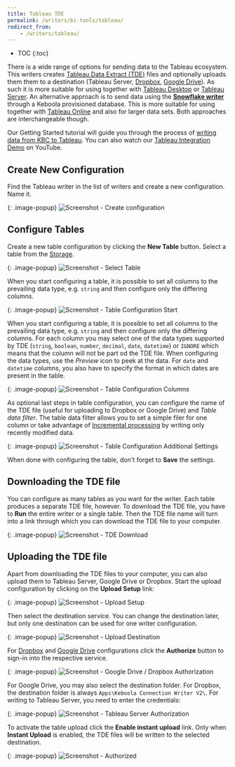 ```yaml
---
title: Tableau TDE
permalink: /writers/bi-tools/tableau/
redirect_from:
    - /writers/tableau/
---
```


* TOC
{:toc}

There is a wide range of options for sending data to the Tableau ecosystem. This writers creates
[Tableau Data Extract (TDE)](https://www.tableau.com/about/blog/2014/7/understanding-tableau-data-extracts-part1)
files and optionally uploads them them to a destination (Tableau Server,
[Dropbox](https://www.dropbox.com/), [Google Drive](https://www.google.com/drive/)). As such it is more suitable
for using together with [Tableau Desktop](https://www.tableau.com/products/desktop) or
[Tableau Server](https://www.tableau.com/products/server). An alternative approach is to send data using the
**[Snowflake writer](/writers/database/snowflake/)** through a Keboola provisioned database. This is more suitable for using
together with [Tableau Online](https://www.tableau.com/products/cloud-bi) and also for larger data sets.
Both approaches are interchangeable though.

Our Getting Started tutorial will guide you through the process of [writing data
from KBC to Tableau](/tutorial/write/). You can also watch our [Tableau Integration Demo](https://www.youtube.com/watch?v=FS1nndJ0vyQ) on YouTube.

## Create New Configuration
Find the Tableau writer in the list of writers and create a new configuration. Name it.

{: .image-popup}
![Screenshot - Create configuration](/writers/bi-tools/tableau/ui1.png)

## Configure Tables
Create a new table configuration by clicking the **New Table** button. Select a table
from the [Storage](/storage/tables/).

{: .image-popup}
![Screenshot - Select Table](/writers/bi-tools/tableau/select-table.png)

When you start configuring a table, it is possible to set all columns to the prevailing data type, e.g. `string` and
then configure only the differing columns.

{: .image-popup}
![Screenshot - Table Configuration Start](/writers/bi-tools/tableau/table-config-start.png)

When you start configuring a table, it is possible to set all columns to the prevailing data type, e.g. `string` and
then configure only the differing columns. For each column you may select one of the data types supported by
TDE (`string`, `boolean`, `number`, `decimal`, `date`, `datetime`) or `IGNORE` which means that the column will not
be part od the TDE file. When configuring the data types, use the *Preview* icon to peek at the data. For `date` and
`datetime` columns, you also have to specify the format in which dates are present in the table.

{: .image-popup}
![Screenshot - Table Configuration Columns](/writers/bi-tools/tableau/table-config-columns.png)

As optional last steps in table configuration, you can configure the name of the TDE file (useful for uploading to Dropbox or Google Drive)
and *Table data filter*. The table data filter allows you to set a simple filer for one column or
take advantage of [Incremental processing](https://help.keboola.com/storage/tables/#incremental-processing) by writing only
recently modified data.

{: .image-popup}
![Screenshot - Table Configuration Additional Settings](/writers/bi-tools/tableau/table-config-end.png)

When done with configuring the table, don't forget to **Save** the settings.

## Downloading the TDE file
You can configure as many tables as you want for the writer. Each table produces a separate TDE file, however. To download
the TDE file, you have to **Run** the entire writer or a single table. Then the TDE file name will turn into a link through
which you can download the TDE file to your computer.

{: .image-popup}
![Screenshot - TDE Download](/writers/bi-tools/tableau/tde-download.png)

## Uploading the TDE file
Apart from downloading the TDE files to your computer, you can also upload them to Tableau Server, Google Drive or Dropbox.
Start the upload configuration by clicking on the **Upload Setup** link:

{: .image-popup}
![Screenshot - Upload Setup](/writers/bi-tools/tableau/ui2.png)

Then select the destination service. You can change the destination later, but only one destination can be used for one
writer configuration.

{: .image-popup}
![Screenshot - Upload Destination](/writers/bi-tools/tableau/select-destination.png)

For [Dropbox](https://www.dropbox.com/) and [Google Drive](https://www.google.com/drive/) configurations click the
**Authorize** button to sign-in into the respective service.

{: .image-popup}
![Screenshot - Google Drive / Dropbox Authorization](/writers/bi-tools/tableau/authorization.png)

For Google Drive, you may also select the destination
folder. For Dropbox, the destination folder is always `Apps\Keboola Connection Writer V2\`.
For writing to Tableau Server, you need to enter the credentials:

{: .image-popup}
![Screenshot - Tableau Server Authorization](/writers/bi-tools/tableau/tableau-server-auth.png)

To activate the table upload click the **Enable instant upload** link. Only when **Instant Upload** is enabled, the
TDE files will be written to the selected destination.

{: .image-popup}
![Screenshot - Authorized](/writers/bi-tools/tableau/authorized.png)

